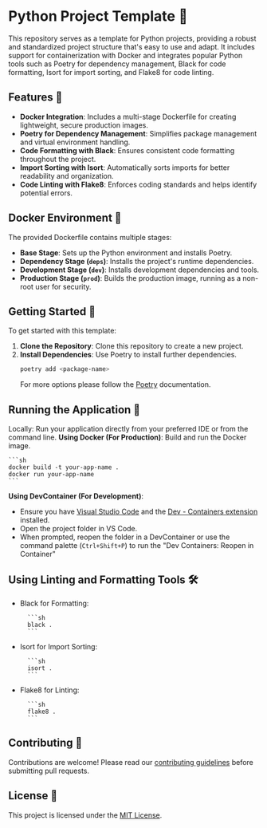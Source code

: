 # Python Project Template 🐍

This repository serves as a template for Python projects, providing a robust and standardized project structure that's easy to use and adapt. It includes support for containerization with Docker and integrates popular Python tools such as Poetry for dependency management, Black for code formatting, Isort for import sorting, and Flake8 for code linting.


## Features 🌟

- **Docker Integration**: Includes a multi-stage Dockerfile for creating lightweight, secure production images.
- **Poetry for Dependency Management**: Simplifies package management and virtual environment handling.
- **Code Formatting with Black**: Ensures consistent code formatting throughout the project.
- **Import Sorting with Isort**: Automatically sorts imports for better readability and organization.
- **Code Linting with Flake8**: Enforces coding standards and helps identify potential errors.


## Docker Environment 🐳

The provided Dockerfile contains multiple stages:

- **Base Stage**: Sets up the Python environment and installs Poetry.
- **Dependency Stage (`deps`)**: Installs the project's runtime dependencies.
- **Development Stage (`dev`)**: Installs development dependencies and tools.
- **Production Stage (`prod`)**: Builds the production image, running as a non-root user for security.


## Getting Started 🚀

To get started with this template:

1. **Clone the Repository**: Clone this repository to create a new project.
2. **Install Dependencies**: Use Poetry to install further dependencies.
   ```sh
   poetry add <package-name>
    ```
   For more options please follow the [Poetry](https://python-poetry.org) documentation.

## Running the Application 🏃
Locally: Run your application directly from your preferred IDE or from the command line.
**Using Docker (For Production)**: Build and run the Docker image.

    ```sh
    docker build -t your-app-name .
    docker run your-app-name
    ```
**Using DevContainer (For Development)**:
- Ensure you have [Visual Studio Code](https://code.visualstudio.com/) and the [Dev - Containers extension](https://code.visualstudio.com/docs/devcontainers/containers) installed.
- Open the project folder in VS Code.
- When prompted, reopen the folder in a DevContainer or use the command palette (`Ctrl+Shift+P`) to run the "Dev Containers: Reopen in Container" 

## Using Linting and Formatting Tools 🛠️

- Black for Formatting:
    
        ```sh
        black .
        ```
- Isort for Import Sorting:
    
        ```sh
        isort .
        ```
- Flake8 for Linting:
    
        ```sh
        flake8 .
        ```


## Contributing 🤝

Contributions are welcome! Please read our [contributing guidelines](CONTRIBUTING.md) before submitting pull requests.


## License 📄

This project is licensed under the [MIT License](LICENSE).

